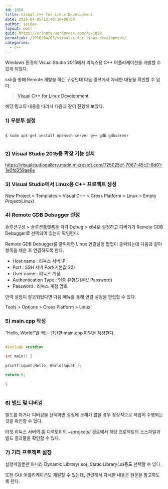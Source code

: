 ```yaml
---
id: 1050
title: Visual C++ for Linux Development
date: 2016-04-05T13:40:10+00:00
author: jeidee
layout: post
guid: https://erlnote.wordpress.com/?p=1050
permalink: /2016/04/05/visual-c-for-linux-development/
categories:
  - c++
---
```

Windows 환경의 Visual Studio 2015에서 리눅스용 C++ 어플리케이션을 개발할 수 있게 되었다.
  
ssh를 통해 Remote 개발을 하는 구성인데 다음 링크에서 자세한 내용을 확인할 수 있다.

<blockquote class="wp-embedded-content" data-secret="U4UHc125Qg">
  <p>
    <a href="https://blogs.msdn.microsoft.com/vcblog/2016/03/30/visual-c-for-linux-development/">Visual C++ for Linux Development</a>
  </p>
</blockquote>



해당 링크의 내용을 따라서 다음과 같이 진행해 보았다.

### 1) 우분투 설정

```
  
$ sudo apt-get install openssh-server g++ gdb gdbserver
  
```

### 2) Visual Studio 2015용 확장 기능 설치

https://visualstudiogallery.msdn.microsoft.com/725025cf-7067-45c2-8d01-1e0fd359ae6e

### 3) Visual Studio에서 Linux용 C++ 프로젝트 생성

New Project > Templates > Visual C++ > Cross Platform > Linux > Empty Project(Linux)

### 4) Remote GDB Debugger 설정

솔루션구성 > 솔루션플랫폼을 각각 Debug > x64로 설정하고 디버거가 Remote GDB Debugger로 선택되어 있는지 확인한다.

Remote GDB Debugger를 클릭하면 Linux 연결설정 팝업이 출력되는데 다음과 같이 항목을 채운 후 연결하도록 한다.

  * Host name : 리눅스 서버 IP
  * Port : SSH 서버 Port(기본값 22)
  * User name : 리눅스 계정
  * Authentication Type : 인증 유형(기본값 Password)
  * Password : 리눅스 계정 암호

만약 설정이 잘못되었다면 다음 메뉴를 통해 연결 설정을 편집할 수 있다.

Tools > Options > Cross Platform > Linux

### 5) main.cpp 작성

&#8220;Hello, World!&#8221;를 찍는 간단한 main.cpp 파일을 작성한다.

```cpp
  
#include <cstdio>

int main() {
      
printf(&quot;Hello, World!&quot;);
      
return 0;
  
}
  
```

### 6) 빌드 및 디버깅

빌드를 하거나 디버깅을 선택하면 설정에 문제가 없을 경우 정상적으로 작업이 수행되는 것을 확인할 수 있다.
  
타겟 리눅스 서버의 홈 디렉토리의 ~/projects/ 경로에서 해당 프로젝트의 소스파일과 빌드 결과물을 확인할 수 있다.

### 7) 기타 프로젝트 설정

실행파일뿐만 아니라 Dynamic Library(.so), Static Library(.a)등도 선택할 수 있다.
  
또한 GUI 어플리케이션도 개발할 수 있는데, 관련해서 자세한 내용은 원문을 참고하도록 한다.